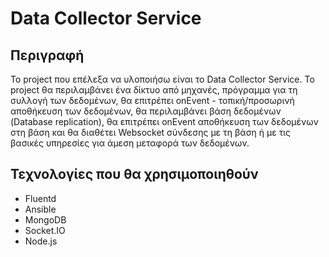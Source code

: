 # Data Collector Service
## Περιγραφή

Το project που επέλεξα να υλοποιήσω είναι το Data Collector Service.
Το project θα περιλαμβάνει ένα δίκτυο από μηχανές, πρόγραμμα για τη συλλογή των δεδομένων, θα επιτρέπει onEvent - τοπική/προσωρινή αποθήκευση των δεδομένων, θα περιλαμβάνει βάση δεδομένων (Database replication), θα επιτρέπει onEvent αποθήκευση των δεδομένων στη βάση και θα διαθέτει Websocket σύνδεσης με τη βάση ή με τις βασικές υπηρεσίες για άμεση μεταφορά των δεδομένων.

## Τεχνολογίες που θα χρησιμοποιηθούν

- Fluentd
- Ansible
- MongoDB
- Socket.IO
- Node.js

